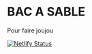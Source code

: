# BAC A SABLE

Pour faire joujou

[![Netlify Status](https://api.netlify.com/api/v1/badges/040afb2f-26f0-41d9-8043-84e10e83bcc8/deploy-status)](https://app.netlify.com/sites/bacasable/deploys)
